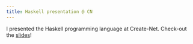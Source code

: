 ```yaml
---
title: Haskell presentation @ CN
---
```


I presented the Haskell programming language at Create-Net. Check-out the [slides](doc/intro_haskell.pdf)!
